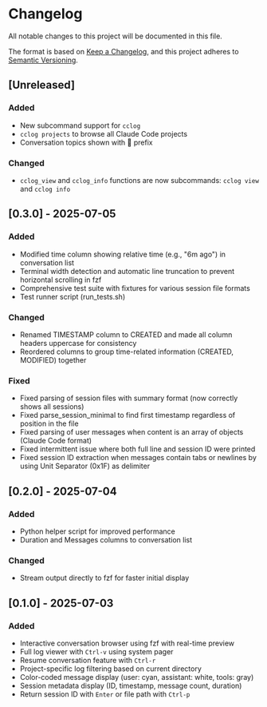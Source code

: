 # Changelog

All notable changes to this project will be documented in this file.

The format is based on [Keep a Changelog](https://keepachangelog.com/en/1.0.0/),
and this project adheres to [Semantic Versioning](https://semver.org/spec/v2.0.0.html).

## [Unreleased]

### Added

- New subcommand support for `cclog`
- `cclog projects` to browse all Claude Code projects
- Conversation topics shown with 📑 prefix

### Changed

- `cclog_view` and `cclog_info` functions are now subcommands: `cclog view` and `cclog info`

## [0.3.0] - 2025-07-05

### Added

- Modified time column showing relative time (e.g., "6m ago") in conversation list
- Terminal width detection and automatic line truncation to prevent horizontal scrolling in fzf
- Comprehensive test suite with fixtures for various session file formats
- Test runner script (run_tests.sh)

### Changed

- Renamed TIMESTAMP column to CREATED and made all column headers uppercase for consistency
- Reordered columns to group time-related information (CREATED, MODIFIED) together

### Fixed

- Fixed parsing of session files with summary format (now correctly shows all sessions)
- Fixed parse_session_minimal to find first timestamp regardless of position in the file
- Fixed parsing of user messages when content is an array of objects (Claude Code format)
- Fixed intermittent issue where both full line and session ID were printed
- Fixed session ID extraction when messages contain tabs or newlines by using Unit Separator (0x1F) as delimiter

## [0.2.0] - 2025-07-04

### Added

- Python helper script for improved performance
- Duration and Messages columns to conversation list

### Changed

- Stream output directly to fzf for faster initial display

## [0.1.0] - 2025-07-03

### Added

- Interactive conversation browser using fzf with real-time preview
- Full log viewer with `Ctrl-v` using system pager
- Resume conversation feature with `Ctrl-r`
- Project-specific log filtering based on current directory
- Color-coded message display (user: cyan, assistant: white, tools: gray)
- Session metadata display (ID, timestamp, message count, duration)
- Return session ID with `Enter` or file path with `Ctrl-p`

